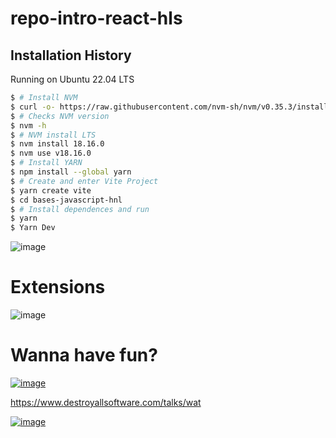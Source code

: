 # repo-intro-react-hls

## Installation History

Running on Ubuntu 22.04 LTS

```sh
$ # Install NVM
$ curl -o- https://raw.githubusercontent.com/nvm-sh/nvm/v0.35.3/install.sh | bash  
$ # Checks NVM version
$ nvm -h
$ # NVM install LTS
$ nvm install 18.16.0
$ nvm use v18.16.0
$ # Install YARN
$ npm install --global yarn
$ # Create and enter Vite Project
$ yarn create vite
$ cd bases-javascript-hnl
$ # Install dependences and run
$ yarn
$ Yarn Dev
```

![image](https://user-images.githubusercontent.com/3067335/233666524-74f097f5-e58f-41f2-af32-da2c7bf0f6e5.png)


# Extensions

![image](https://user-images.githubusercontent.com/3067335/233666449-2a0f1bf6-400b-4731-843c-ff8222d05f4a.png)

# Wanna have fun?

[![image](https://user-images.githubusercontent.com/3067335/233666603-183a529a-5baf-4229-808d-3b38df7054dc.png)](https://www.youtube.com/watch?v=DibH4GRRWQU)

https://www.destroyallsoftware.com/talks/wat

[![image](https://user-images.githubusercontent.com/3067335/233667016-ea7989a6-089c-4a66-9be1-65d9563a725f.png)](https://www.destroyallsoftware.com/talks/wat)

